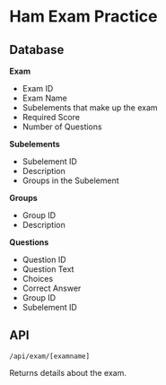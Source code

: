 # Ham Exam Practice

## Database

**Exam**

- Exam ID
- Exam Name
- Subelements that make up the exam
- Required Score
- Number of Questions

**Subelements**

- Subelement ID
- Description
- Groups in the Subelement

**Groups**

- Group ID
- Description

**Questions**

- Question ID
- Question Text
- Choices
- Correct Answer
- Group ID
- Subelement ID

## API

```
/api/exam/[examname]
```

Returns details about the exam.
